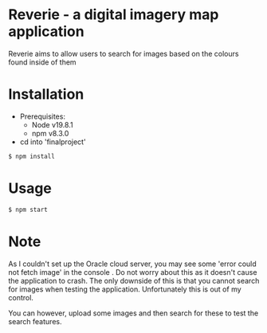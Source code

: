 # Reverie - a digital imagery map application

Reverie aims to allow users to search for images based on the colours found inside of them


# Installation

- Prerequisites:
  - Node v19.8.1 
  - npm v8.3.0 
- cd into 'finalproject'
```bash
$ npm install
```

# Usage

```bash
$ npm start
```

# Note
As I couldn't set up the Oracle cloud server, you may see some 'error could not fetch image' in the console .
Do not worry about this as it doesn't cause the application to crash.
The only downside of this is that you cannot search for images when testing the application.
Unfortunately this is out of my control.

You can however, upload some images and then search for these to test the search features.